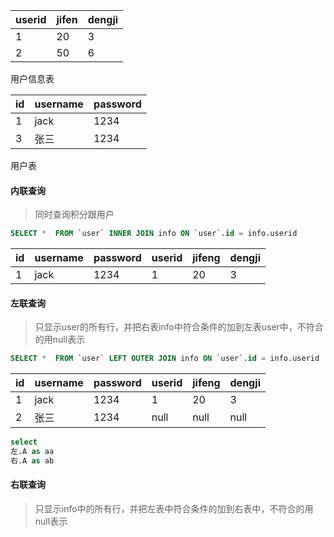| userid | jifen | dengji |
| ------ | ----- | ------ |
| 1      | 20    | 3      |
| 2      | 50    | 6      |

用户信息表

| id   | username | password |
| ---- | -------- | -------- |
| 1    | jack     | 1234     |
| 3    | 张三     | 1234     |

用户表

#### 内联查询

> 同时查询积分跟用户

```sql
SELECT *  FROM `user` INNER JOIN info ON `user`.id = info.userid

```

| id   | username | password | userid | jifeng | dengji |
| ---- | -------- | -------- | ------ | ------ | ------ |
| 1    | jack     | 1234     | 1      | 20     | 3      |

#### 左联查询

> 只显示user的所有行，并把右表info中符合条件的加到左表user中，不符合的用null表示

```sql
SELECT *  FROM `user` LEFT OUTER JOIN info ON `user`.id = info.userid
```

| id   | username | password | userid | jifeng | dengji |
| ---- | -------- | -------- | ------ | ------ | ------ |
| 1    | jack     | 1234     | 1      | 20     | 3      |
| 2    | 张三     | 1234     | null   | null   | null   |

```sql
select
左.A as aa
右.A as ab
```



#### 右联查询

> 只显示info中的所有行，并把左表中符合条件的加到右表中，不符合的用null表示 